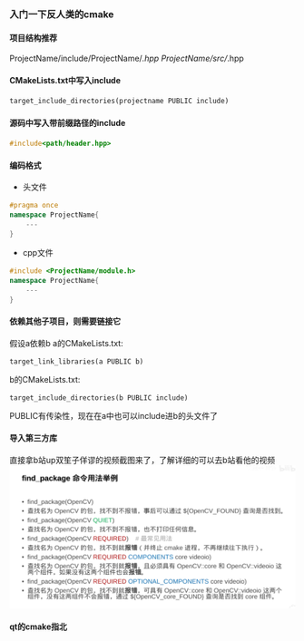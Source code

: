 ### 入门一下反人类的cmake

#### 项目结构推荐

ProjectName/include/ProjectName/*.hpp
ProjectName/src/*.hpp

#### CMakeLists.txt中写入include
```CMakeLists.txt
target_include_directories(projectname PUBLIC include)
```

#### 源码中写入带前缀路径的include
```cpp
#include<path/header.hpp>
```

#### 编码格式
- 头文件
```cpp
#pragma once
namespace ProjectName{
    ---
}
```
- cpp文件
```cpp
#include <ProjectName/module.h>
namespace ProjectName{
    ---
}
```

#### 依赖其他子项目，则需要链接它

假设a依赖b
a的CMakeLists.txt:
```
target_link_libraries(a PUBLIC b)
```

b的CMakeLists.txt:
```
target_include_directories(b PUBLIC include)
```

PUBLIC有传染性，现在在a中也可以include进b的头文件了

#### 导入第三方库
直接拿b站up双笙子佯谬的视频截图来了，了解详细的可以去b站看他的视频
![alt text](image.png)


#### qt的cmake指北

